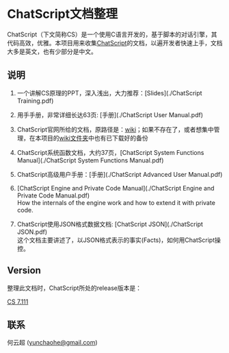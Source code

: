 # ChatScript文档整理

ChatScript（下文简称CS）是一个使用C语言开发的，基于脚本的对话引擎，其代码高效，优雅。本项目用来收集[ChatScript](https://github.com/bwilcox-1234/ChatScript)的文档，以遍开发者快速上手，文档大多是英文，也有少部分是中文。

## 说明

1. 一个讲解CS原理的PPT，深入浅出，大力推荐：[Slides](./ChatScript Training.pdf)

2. 用手手册，非常详细长达63页: [手册](./ChatScript User Manual.pdf)

3. ChatScript官网所给的文档，原路径是：[wiki](https://github.com/bwilcox-1234/ChatScript/tree/master/WIKI)；如果不存在了，或者想集中管理，在本项目的[wiki文件夹](./wiki/)中也有已下载好的备份

4. ChatScript系统函数文档，大约37页，[ChatScript System Functions Manual](./ChatScript System Functions Manual.pdf)

5. ChatScript高级用户手册：[手册](./ChatScript Advanced User Manual.pdf)

6. [ChatScript Engine and Private Code Manual](./ChatScript Engine and Private Code Manual.pdf)
<br>How the internals of the engine work and how to extend it with private code.

7. ChatScript使用JSON格式数据文档: [ChatScript JSON](./ChatScript JSON.pdf)
<br>这个文档主要讲述了，以JSON格式表示的事实(Facts)，如何用ChatScript操控。

## Version

整理此文档时，ChatScript所处的release版本是：

[CS 7.111](https://github.com/bwilcox-1234/ChatScript/archive/7.111.tar.gz)

## 联系

何云超 (yunchaohe@gmail.com)